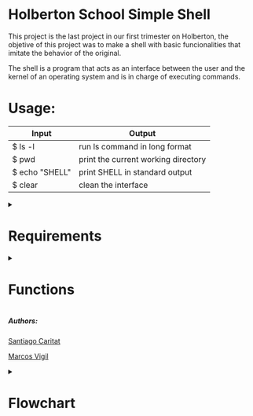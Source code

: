 <h1> Holberton School Simple Shell </h1>

This project is the last project in our first trimester on Holberton, the objetive of this project was to make a shell with basic funcionalities that imitate the behavior of the original.

The shell is a program that acts as an interface between the user and the kernel of an operating system and is in charge of executing commands.

<h1> Usage: </h1>

 |      Input     |                Output               |
 | ---------------| ----------------------------------- |
 | $ ls -l        | run ls command in long format       |
 | $ pwd          | print the current working directory |
 | $ echo "SHELL" | print SHELL in standard output      |
 | $ clear        | clean the interface                 |
 

 <div>
 <details>
 <summary> <h1> Requirements </h1> </summary>

 <h4> Learning Objectives </h4>
 <li> How does a shell work </li>
 <li> What is a pid and a ppid </li>
 <li> How to manipulate the environment of the current process </li>
 <li> What is the difference between a function and a system call </li>
 <li> How to create processes </li>
 <li> What are the three prototypes of main </li>
 <li> How does the shell use the PATH to find the programs </li>
 <li> How to execute another program with the execve system call</li>
 <li> How to suspend the execution of a process until one of its children terminates</li>
 <li> What is EOF / “end-of-file”?</li>
 
 <h4>General</h4>
 <li> Allowed editors: vi, vim, emacs  </li>
 <li> All your files will be compiled on Ubuntu 20.04 LTS using gcc, using the options -Wall -Werror -Wextra -pedantic -std=gnu89 </li>
 <li> All your files should end with a new line </li>
 <li> A README.md file, at the root of the folder of the project is mandatory </li>
 <li> Your code should use the Betty style. It will be checked using betty-style.pl and betty-doc.pl </li>
 <li> Your shell should not have any memory leaks </li>
 <li> No more than 5 functions per file </li>
 <li> All your header files should be include guarded </li>
 <li> Note that we will not provide the _putchar function for this project </li>

 </details>
 </div>


 <div>
 <details>
 <summary><h1> Functions </h1> </summary>
  1. <h4><p><a href="https://github.com/SantiagoC16/holbertonschool-simple_shell/blob/master/atokenizer.c">atokenizer.c</a></p></h4>
 <li> This function is responsable for tokenize the string that the user type to later use on the process </li>
  2. <h4><p><a href="https://github.com/SantiagoC16/holbertonschool-simple_shell/blob/master/env_which.c">env_which.c</a></p></h4>
 <li> This function is responsable for extracting the path from the environ variable and for search if the input of the user is an executable file </li>
  3. <h4><p><a href="https://github.com/SantiagoC16/holbertonschool-simple_shell/blob/master/exec_ve_.c">exec_ve_.c</a></p></h4>
 <li> This function is the one responsible of the executing the command and replacing the process id or return and error message if the input of the user is not a command</li>
  4. <h4><p><a href="https://github.com/SantiagoC16/holbertonschool-simple_shell/blob/master/the_main.c">the_main.c</a></p></h4>
 <li> This is the main funcion: 1st a prompt will appear, 2nd the input will be tokenize, 3rd if is a commands will be executed/if is not a command an error message will pop up/ if what the user type is exit the shell will close, 4th start all over again</li>
  5. <h4><p><a href="https://github.com/SantiagoC16/holbertonschool-simple_shell/blob/master/shell.h">shell.h</a></p></h4>
 <li> This function contain all our functions, librarys and headers  </li>
 </details>
 </div>

<h5>Authors: </h5>
<p><a href="https://github.com/SantiagoC16">Santiago Caritat</a></p>
<p><a href="https://github.com/Mvigil6343">Marcos Vigil</a></p>

 <div>
 <details>
 <summary><h1> Flowchart </h1> </summary>

 </details>
 </div>